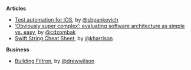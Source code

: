 **Articles**


* [Test automation for iOS](https://tech.blacklane.com/2015/12/13/test-automation-for-ios/), by [@sbpankevich](https://twitter.com/sbpankevich)
* [‘Obviously super complex’: evaluating software architecture as simple vs. easy](https://www.dzombak.com/blog/2015/12/-Obviously-super-complex---evaluating-software-architecture-as-simple-vs--easy-.html), by [@cdzombak](https://twitter.com/cdzombak)
* [Swift String Cheat Sheet](http://useyourloaf.com/blog/swift-string-cheat-sheet.html), by [@kharrison](https://twitter.com/kharrison)

**Business**

* [Building Filtron](http://blog.drewwilson.com/building-filtron), by [@drewwilson](https://twitter.com/@drewwilson)

